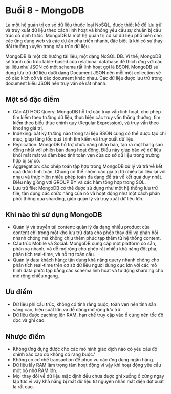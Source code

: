 # Buổi 8 - MongoDB

Là một hệ quản trị cơ sở dữ liệu thuộc loại NoSQL, được thiết kế để lưu trữ và truy xuất dữ liệu theo cách linh hoạt và không yêu cầu sự chuẩn bị cấu trúc cố định trước. MongoDB là một hệ quản trị cở sở dữ liệu phổ biến cho các ứng dụng web và các dự án phá triển nhanh, đặc biệt là khi có sự thay đổi thường xuyên trong cấu trúc dữ liệu.

MongoDB là một db hướng tài liệu, một dạng NoSQL DB. Vì thế, MongoDB sẽ tránh cấu trúc table-based của relational database để thích ứng với các tài liệu như JSON có một schema rất linh hoạt gọi là BSON. MongoDB sử dụng lưu trữ dữ liệu dưới dạng Document JSON nên mỗi một collection sẽ có các kích cỡ và các document khác nhau. Các dữ liệu được lưu trữ trong document kiểu JSON nên truy vấn sẽ rất nhanh.

## Một số đặc điểm
- Các AD HOC Query: MongoDB hỗ trợ các truy vấn linh hoạt, cho phép tìm kiếm theo trường dữ liệu, thực hiện các truy vấn thông thường, tìm kiếm theo biểu thức chính quy (Regular Expression), và truy vấn theo khoảng giá trị.
- Indexing: bất kỳ trường nào trong tài liệu BSON cũng có thể được tạo chỉ mục, giúp tăng tốc quá trình tìm kiếm và truy xuất dữ liệu.
- Replication: MongoDB hỗ trợ chức năng nhân bản, tạo ra một bảng sao đồng nhất với phiên bản đang hoạt động. Điều này giúp bảo vệ dữ liệu khỏi mất mát và đảm bảo tính toàn vẹn của cơ sở dữ liệu trong trường hợp bị sự cố.
- Aggregation: các phép toán tập hợp trong MongoDB xử lý và trả về kết quả được tính toán. Chúng có thể nhóm các giá trị từ nhiều tài liệu lại với nhau và thực hiện nhiều phép toán đa dạng để trả về kết quả duy nhất. Điều này giống với GROUP BY và các hàm tổng hợp trong SQL.
- Lưu trữ file: MongoDB có thể được sử dụng như một hệ thống lưu trữ file, tận dụng các chức năng của nó và hoạt động như một cách phân phối thông qua sharding, giúp quản lý và truy xuất dữ liệu lớn.

## Khi nào thì sử dụng MongoDB
- Quản lý và truyền tải content: quản lý đa dạng nhiều product của content chỉ trong một kho lưu trữ data cho phép thay đổi và phản hồi nhanh chóng mà không chịu thêm phức tạp thêm từ hệ thống content.
- Cấu trúc Mobile và Social: MongoDB cung cấp một platform có sẵn, phản xạ nhanh, và dễ mở rộng cho phép rất nhiều khả năng đột phá, phân tích real-time, và hỗ trợ toàn cầu.
- Quản lý data khách hàng: tận dụng khả năng query nhanh chóng cho phân tích real-time trên cơ sở dữ liệu người dùng cực lớn với các mô hình data phức tạp bằng các schema linh hoạt và tự động sharding cho mở rộng chiều ngang.

## Ưu điểm
- Dữ liệu phi cấu trúc, không có tính ràng buộc, toàn vẹn nên tính sẵn sàng cao, hiệu suất lớn và dễ dàng mở rộng lưu trữ.
- Dữ liệu được caching lên RAM, hạn chế truy cập vào ổ cứng nên tốc độ đọc và ghi cao.

## Nhược điểm
- Không ứng dụng được cho các mô hình giao dịch nào có yêu cầu độ chính xác cao do không có ràng buộc.'
- Không có cơ chế transaction để phục vụ các ứng dụng ngân hàng.
- Dữ liệu lấy RAM làm trọng tâm hoạt động vì vậy khi hoạt động yêu cầu một bộ nhớ RAM lớn.
- Mọi thay đổi về dữ liệu mặc định đều chưa được ghi xuống ổ cứng ngay lập tức vì vậy khả năng bị mất dữ liệu từ nguyên nhân mất điện đột xuất là rất cao.